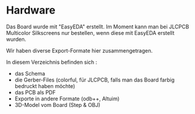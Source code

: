 # Hardware
Das Board wurde mit "EasyEDA" erstellt. Im Moment kann man bei JLCPCB Multicolor Silkscreens nur bestellen, wenn diese mit EasyEDA erstellt wurden.

Wir haben diverse Export-Formate hier zusammengetragen.

In diesem Verzeichnis befinden sich :
 * das Schema
 * die Gerber-Files (colorful, für JLCPCB, falls man das Board farbig bedruckt haben möchte)
 * das PCB als PDF
 * Exporte in andere Formate (odb++, Altuim)
 * 3D-Model vom Board (Step & OBJ)
